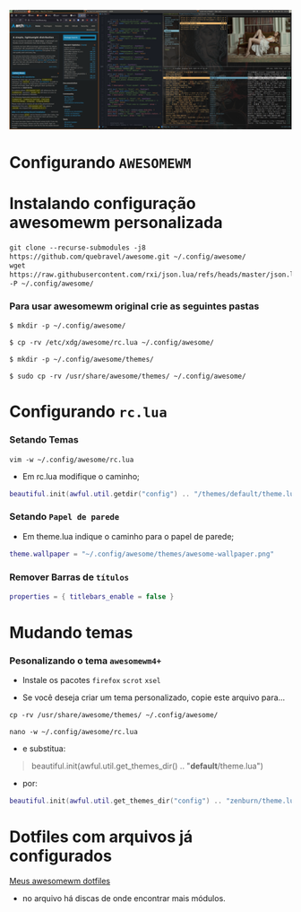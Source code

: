 ![imagem da minha configuracao](/assets/Screenshot_20250323_154504.png)

# Configurando  `AWESOMEWM`

# Instalando configuração awesomewm personalizada

```shell
git clone --recurse-submodules -j8 https://github.com/quebravel/awesome.git ~/.config/awesome/
wget https://raw.githubusercontent.com/rxi/json.lua/refs/heads/master/json.lua -P ~/.config/awesome/
```

### Para usar awesomewm original crie as seguintes pastas
```shell
$ mkdir -p ~/.config/awesome/
```
```shell
$ cp -rv /etc/xdg/awesome/rc.lua ~/.config/awesome/
```
```shell
$ mkdir -p ~/.config/awesome/themes/
```
```shell
$ sudo cp -rv /usr/share/awesome/themes/ ~/.config/awesome/
```
# Configurando `rc.lua`
### Setando Temas 

```shell
vim -w ~/.config/awesome/rc.lua
```

- Em rc.lua modifique o caminho;  

```lua
beautiful.init(awful.util.getdir("config") .. "/themes/default/theme.lua")  
```

### Setando `Papel de parede`  
- Em theme.lua indique o caminho para o papel de parede;  

```lua
theme.wallpaper = "~/.config/awesome/themes/awesome-wallpaper.png"  
```
### Remover Barras de `títulos`
```lua
properties = { titlebars_enable = false }
```

# Mudando temas
### Pesonalizando o tema `awesomewm4+`  

- Instale os pacotes  `firefox` `scrot`  `xsel`  

- Se você deseja criar um tema personalizado, copie este arquivo para...  

```shell
cp -rv /usr/share/awesome/themes/ ~/.config/awesome/  
```
```shell
nano -w ~/.config/awesome/rc.lua
```

- e substitua:

> beautiful.init(awful.util.get_themes_dir() .. "**default**/theme.lua")

- por:  

```lua
beautiful.init(awful.util.get_themes_dir("config") .. "zenburn/theme.lua")
```
# Dotfiles com arquivos já configurados

[Meus awesomewm dotfiles](https://github.com/quebravel/awesome)
- no arquivo há discas de onde encontrar mais módulos. 
